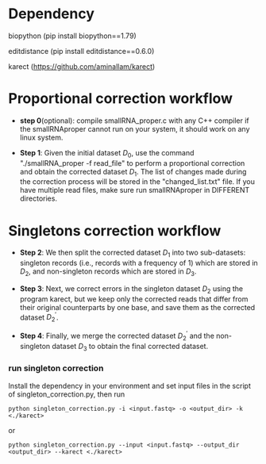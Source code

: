 # Dependency

biopython (pip install biopython==1.79)

editdistance (pip install editdistance==0.6.0)

karect (https://github.com/aminallam/karect)

# Proportional correction workflow
- **step 0**(optional): compile smallRNA_proper.c with any C++ compiler if the smallRNAproper cannot run on your system, it should work on any linux system. 

- **Step 1**: Given the initial dataset $D_0$, use the command "./smallRNA_proper -f read_file" to perform a proportional correction and obtain the corrected dataset $D_1$. The list of changes made during the correction process will be stored in the "changed_list.txt" file. If you have multiple read files, make sure run smallRNAproper in DIFFERENT directories.

# Singletons correction workflow

- **Step 2**: We then split the corrected dataset $D_1$ into two sub-datasets: singleton records (i.e., records with a frequency of 1) which are stored in $D_2$, and non-singleton records which are stored in $D_3$.

- **Step 3**: Next, we correct errors in the singleton dataset $D_2$ using the program karect, but we keep only the corrected reads that differ from their original counterparts by one base, and save them as the corrected dataset $D_2^{\prime}$.

- **Step 4**: Finally, we merge the corrected dataset $D_2^{\prime}$ and the non-singleton dataset $D_3$ to obtain the final corrected dataset.

### run singleton correction
Install the dependency in your environment and set input files in the script of singleton_correction.py, then run 

`python singleton_correction.py -i <input.fastq> -o <output_dir> -k <./karect>`

or

`python singleton_correction.py --input <input.fastq> --output_dir <output_dir> --karect <./karect>`